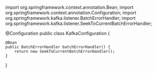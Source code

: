 import org.springframework.context.annotation.Bean;
import org.springframework.context.annotation.Configuration;
import org.springframework.kafka.listener.BatchErrorHandler;
import org.springframework.kafka.listener.SeekToCurrentBatchErrorHandler;

@Configuration
public class KafkaConfiguration {

    @Bean
    public BatchErrorHandler batchErrorHandler() {
        return new SeekToCurrentBatchErrorHandler();
    }
}
